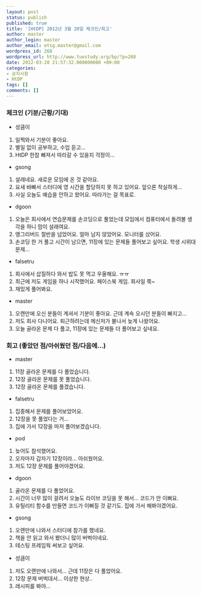 ```yaml
---
layout: post
status: publish
published: true
title: '[HtDP] 2012년 3월 20일 체크인/회고'
author: master
author_login: master
author_email: etsg.master@gmail.com
wordpress_id: 268
wordpress_url: http://www.tuestudy.org/bp/?p=268
date: 2012-03-20 21:57:32.000000000 +09:00
categories:
- 공지사항
- HtDP
tags: []
comments: []
---
```

<h3>체크인 (기분/근황/기대)</h3>

<ul>
<li>성큼이</li>
</ul>

<ol>
<li>일찍와서 기분이 좋아요.</li>
<li>별일 없이 공부하고, 수업 듣고...</li>
<li>HtDP 한참 빠져서 따라갈 수 있을지 걱정이...</li>
</ol>

<ul>
<li>gsong</li>
</ul>

<ol>
<li>설레네요. 새로운 모임에 온 것 같아요.</li>
<li>요새 바빠서 스터디에 영 시간을 할당하지 못 하고 있어요. 앞으론 착실하게...</li>
<li>사실 오늘도 예습을 안하고 왔어요. 따라가는 걸 목표로.</li>
</ol>

<ul>
<li>dgoon</li>
</ul>

<ol>
<li>오늘은 회사에서 연습문제를 손코딩으로 풀었는데 모임에서 컴퓨터에서 돌려볼 생각을 하니 맘이 설래여요.</li>
<li>앵그리버드 절반을 넘었어요. 얼마 남지 않았어요. 모니터를 샀어요.</li>
<li>손코딩 한 거 풀고 시간이 남으면, 11장에 있는 문제들 풀어보고 싶어요. 학생 시위대 문제...</li>
</ol>

<ul>
<li>falsetru</li>
</ul>

<ol>
<li>회사에서 삽질하다 와서 밥도 못 먹고 우울해요. ㅠㅠ</li>
<li>최근에 저도 게임을 하나 시작했어요. 페이스북 게임. 회사일 쭉~</li>
<li>재밌게 풀어봐요.</li>
</ol>

<ul>
<li>master</li>
</ul>

<ol>
<li>오랜만에 오신 분들이 계셔서 기분이 좋아요. 근데 계속 오시던 분들이 빠지고... </li>
<li>저도 회사 다니어요. 퇴근하려는데 메신저가 불나서 늦게 나왔어요.</li>
<li>오늘 골라온 문제 다 풀고, 11장에 있는 문제들 더 풀어보고 싶네요.</li>
</ol>

<h3>회고 (좋았던 점/아쉬웠던 점/다음에...)</h3>

<ul>
<li>master</li>
</ul>

<ol>
<li>11장 골라온 문제를 다 풀었습니다.</li>
<li>12장 골라온 문제를 못 풀었습니다.</li>
<li>12장 골라온 문제를 풀겠습니다.</li>
</ol>

<ul>
<li>falsetru</li>
</ul>

<ol>
<li>집중해서 문제를 풀어보았어요.</li>
<li>12장을 못 풀었다는 거...</li>
<li>집에 가서 12장을 마저 풀어보겠습니다.</li>
</ol>

<ul>
<li>pod</li>
</ul>

<ol>
<li>늦어도 참석했어요.</li>
<li>오자마자 갑자기 12장이라... 아쉬웠어요.</li>
<li>저도 12장 문제를 풀어야겠어요.</li>
</ol>

<ul>
<li>dgoon</li>
</ul>

<ol>
<li>골라온 문제를 다 풀었어요.</li>
<li>시간이 너무 많이 걸려서 오늘도 라이브 코딩을 못 해서... 코드가 안 이뻐요.</li>
<li>유틸리티 함수를 만들면 코드가 이뻐질 것 같기도. 집에 가서 해봐야겠어요.</li>
</ol>

<ul>
<li>gsong</li>
</ul>

<ol>
<li>오랜만에 나와서 스터디에 참가를 했네요.</li>
<li>책을 안 읽고 와서 봤더니 많이 버벅이네요.</li>
<li>테스팅 프레임웍 써보고 싶어요.</li>
</ol>

<ul>
<li>성큼이</li>
</ul>

<ol>
<li>저도 오랜만에 나와서... 근데 11장은 다 풀었어요.</li>
<li>12장 문제 버벅대서... 이상한 현상..</li>
<li>레시피를 봐야...</li>
</ol>
